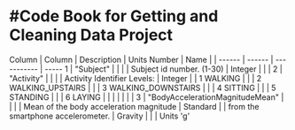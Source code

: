 #Code Book for Getting and Cleaning Data Project
===============================================

Column   |     Column                           |       Description                                   |  Units
Number   |     Name                             |                                                     |
------   |     ------                           |       -----------                                   |  -----
  1      |   "Subject"                          |                                                     |
         |                                      |   Subject id number. (1-30)                         | Integer
         |                                      |                                                     |
  2      |   "Activity"                         |                                                     |
         |                                      |    Activity Identifier Levels:                      |  Integer
		 |                                      |     1 WALKING                                       |
		 |                                      |	 2 WALKING_UPSTAIRS                               |
		 |                                      |	 3 WALKING_DOWNSTAIRS                             |
		 |                                      |	 4 SITTING                                        |
		 |                                      |	 5 STANDING                                       |
		 |                                      |	 6 LAYING                                         |
         |                                      |                                                     |
         |                                      |                                                     |
  3      |   "BodyAccelerationMagnitudeMean"    |                                                     |
         |                                      |    Mean of the body acceleration magnitude          |  Standard 
         |                                      |    from the smartphone accelerometer.               |  Gravity
         |                                      |                                                     |  Units 'g'
